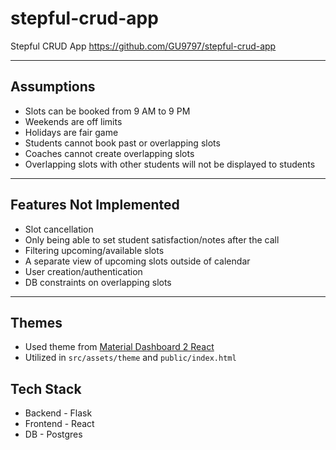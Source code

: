 # stepful-crud-app

Stepful CRUD App
https://github.com/GU9797/stepful-crud-app

---

## Assumptions

- Slots can be booked from 9 AM to 9 PM  
- Weekends are off limits  
- Holidays are fair game  
- Students cannot book past or overlapping slots  
- Coaches cannot create overlapping slots  
- Overlapping slots with other students will not be displayed to students

---

## Features Not Implemented

- Slot cancellation  
- Only being able to set student satisfaction/notes after the call  
- Filtering upcoming/available slots  
- A separate view of upcoming slots outside of calendar  
- User creation/authentication  
- DB constraints on overlapping slots  

---

## Themes

- Used theme from [Material Dashboard 2 React](https://www.creative-tim.com/product/material-dashboard-react)  
- Utilized in `src/assets/theme` and `public/index.html`  

## Tech Stack
- Backend - Flask
- Frontend - React
- DB - Postgres